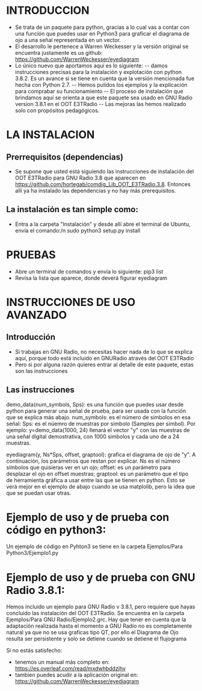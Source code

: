 # INTRODUCCION
- Se trata de un paquete para python, gracias a lo cual vas a contar con una función que puedes usar en Python3 para graficar el diagrama de ojo a una señal representada en un vector.
- El desarrollo le pertenece a Warren Weckesser y la versión original se encuentra justamente es us github: https://github.com/WarrenWeckesser/eyediagram
- Lo único nuevo que aportamos aquí es lo siguiente:
  -- damos instrucciones precisas para la instalación y explotación con python 3.8.2. Es un avance si se tiene en cuenta que la versión mencionada fue hecha con Python 2.7.
  -- Hemos pulidos los ejemplos y la explicación para comprabar su funcionamiento
  -- El proceso de instalación que brindamos aquí se orienta a que este paquete sea usado en GNU Radio version 3.8.1 en el OOT E3TRadio
  -- Las mejoras las hemos realizado solo con propósitos pedagógicos.

# LA INSTALACION
## Prerrequisitos (dependencias)
- Se supone que usted está siguiendo las instrucciones de instalación del OOT E3TRadio para GNU Radio 3.8 que aparecen en https://github.com/hortegab/comdig_Lib_OOT_E3TRadio.3.8. Entonces allí ya ha instalado las dependencias y no hay más prerequisitos.

## La instalación es tan simple como:
- Entra a la carpeta "Instalación" y desde allí abre el terminal de Ubuntu, envía el comando:/n
  sudo python3 setup.py install

# PRUEBAS
- Abre un terminal de comandos y envia lo siguiente:
  pip3 list
- Revisa la lista que aparece, donde deverá figurar eyediagram


# INSTRUCCIONES DE USO AVANZADO
## Introducción
- Si trabajas en GNU Radio, no necesitas hacer nada de lo que se explica aquí, porque todo está incluido en GNURadio através del OOT E3TRadio
- Pero si por alguna razón quieres entrar al detalle de este paquete, estas son las instrucciones

## Las instrucciones

demo_data(num_symbols, Sps): es una función que puedes usar desde python para generar una señal de prueba, para ser usada con la función que se explica más abajo. num_symbols: es el número de simbolos en esa señal: Sps: es el núemro de muestras por simbolo (Samples per simbol). Por ejemplo: y=demo_data(1000, 24) llenará el vector "y" con las muestras de una señal digital demostrativa, con 1000 simbolos y cada uno de a 24 muestras.

eyediagram(y, Ns*Sps, offset, graptool): grafica el diagrama de ojo de "y". A continuación, los parámetros que restan por explicar. Ns es el número simbolos que quisieras ver en un ojo;  offset: es un parámetro para desplazar el ojo en offset muestras; graptool: es un parámetro que el tipo de herramienta gráfica a usar entre las que se tienen en python. Esto se verá mejor en el ejemplo de abajo cuando se usa matplolib, pero la idea que que se puedan usar otras.

# Ejemplo de uso y de prueba con código en python3:
Un ejemplo de código en Pyhton3 se tiene en la carpeta Ejemplos/Para Python3/Ejemplo1.py

# Ejemplo de uso y de prueba con GNU Radio 3.8.1:
Hemos incluido un ejemplo para GNU Radio v 3.8.1, pero requiere que hayas concluido las instalación del OOT E3TRadio. Se encuentra en la carpeta Ejemplos/Para GNU Radio/Ejemplo2.grc. Hay que tener en cuenta que la adaptación realizada hasta el momento a GNU Radio no es completamente natural ya que no se usa graficas tipo QT, por ello el Diagrama de Ojo resulta ser persistente y solo se detiene cuando se detiene el flujograma

Si no estás satisfecho:
- tenemos un manual más completo en: https://es.overleaf.com/read/mxdwhbddzjhv
- tambien puedes acudir a la aplicación original en: https://github.com/WarrenWeckesser/eyediagram
